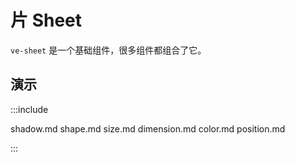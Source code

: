 # 片 Sheet

`ve-sheet` 是一个基础组件，很多组件都组合了它。

## 演示

:::include

shadow.md shape.md
size.md dimension.md
color.md position.md

:::